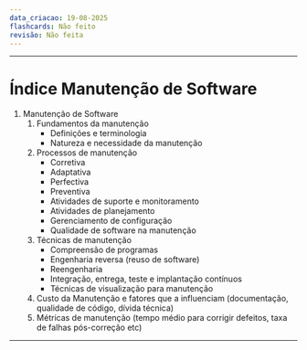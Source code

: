 ```yaml
---
data_criacao: 19-08-2025
flashcards: Não feito
revisão: Não feita
---
```

---
# Índice Manutenção de Software

1. Manutenção de Software
	1. Fundamentos da manutenção
	    - Definições e terminologia
	    - Natureza e necessidade da manutenção
	2. Processos de manutenção
		- Corretiva
		- Adaptativa
		- Perfectiva
		- Preventiva
	    - Atividades de suporte e monitoramento
	    - Atividades de planejamento
	    - Gerenciamento de configuração
	    - Qualidade de software na manutenção
	3. Técnicas de manutenção
	    - Compreensão de programas
	    - Engenharia reversa (reuso de software)
	    - Reengenharia
	    - Integração, entrega, teste e implantação contínuos
	    - Técnicas de visualização para manutenção
	4. Custo da Manutenção e fatores que a influenciam (documentação, qualidade de código, dívida técnica)
	5. Métricas de manutenção (tempo médio para corrigir defeitos, taxa de falhas pós-correção etc)
---